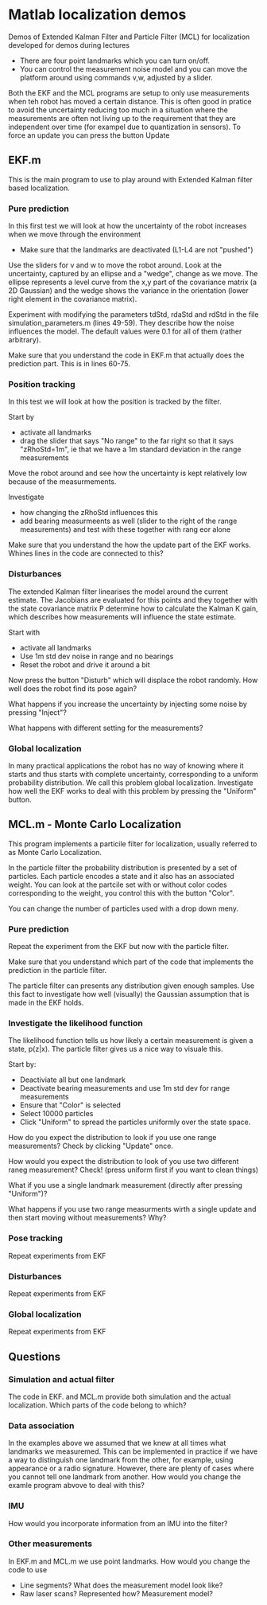 # Matlab localization demos
Demos of Extended Kalman Filter and Particle Filter (MCL) for localization developed for demos during lectures

* There are four point landmarks which you can turn on/off. 
* You can control the measurement noise model and you can move the platform around using commands v,w, adjusted by a slider.

Both the EKF and the MCL programs are setup to only use measurements when teh robot has moved a certain distance. This is often good in pratice to avoid the uncertainty reducing too much in a situation where the measurements are often not living up to the requirement that they are independent over time (for exampel due to quantization in sensors). To force an update you can press the button Update

## EKF.m

This is the main program to use to play around with Extended Kalman filter based localization. 

### Pure prediction
In this first test we will look at how the uncertainty of the robot increases when we move through the environment

* Make sure that the landmarks are deactivated (L1-L4 are not "pushed")

Use the sliders for v and w to move the robot around. Look at the uncertainty, captured by an ellipse and a "wedge", change as we move. The ellipse represents a level curve from the x,y part of the covariance matrix (a 2D Gaussian) and the wedge shows the variance in the orientation (lower right element in the covariance matrix).

Experiment with modifying the parameters tdStd, rdaStd and rdStd in the file simulation_parameters.m (lines 49-59). They describe how the noise influences the model. The default values were 0.1 for all of them (rather arbitrary).

Make sure that you understand the code in EKF.m that actually does the prediction part. This is in lines 60-75. 

### Position tracking
In this test we will look at how the position is tracked by the filter. 

Start by
* activate all landmarks 
* drag the slider that says "No range" to the far right so that it says "zRhoStd=1m", ie that we have a 1m standard deviation in the range measurements

Move the robot around and see how the uncertainty is kept relatively low because of the measurmements. 

Investigate
* how changing the zRhoStd influences this
* add bearing measurmeents as well (slider to the right of the range measurements) and test with these together with rang eor alone

Make sure that you understand the how the update part of the EKF works. Whines lines in the code are connected to this?

### Disturbances
The extended Kalman filter linearises the model around the current estimate. The Jacobians are evaluated for this points and they together with the state covariance matrix P determine how to calculate the Kalman K gain, which describes how measurements will influence the state estimate. 

Start with
* activate all landmarks 
* Use 1m std dev noise in range and no bearings
* Reset the robot and drive it around a bit

Now press the button "Disturb" which will displace the robot randomly. How well does the robot find its pose again?

What happens if you increase the uncertainty by injecting some noise by pressing "Inject"?

What happens with different setting for the measurements?

### Global localization

In many practical applications the robot has no way of knowing where it starts and thus starts with complete uncertainty, corresponding to a uniform probability distribution. We call this problem global localization. Investigate how well the EKF works to deal with this problem by pressing the "Uniform" button.

## MCL.m - Monte Carlo Localization
This program implements a particile filter for localization, usually referred to as Monte Carlo Localization.

In the particle filter the probability distribution is presented by a set of particles. Each particle encodes a state and it also has an associated weight. You can look at the partcile set with or without color codes corresponding to the weight, you control this with the button "Color".

You can change the number of particles used with a drop down meny.

### Pure prediction

Repeat the experiment from the EKF but now with the particle filter. 

Make sure that you understand which part of the code that implements the prediction in the particle filter.

The particle filter can presents any distribution given enough samples. Use this fact to investigate how well (visually) the Gaussian assumption that is made in the EKF holds.


### Investigate the likelihood function

The likelihood function tells us how likely a certain measurement is given a state, p(z|x). The particle filter gives us a nice way to visuale this. 

Start by:
* Deactiviate all but one landmark
* Deactivate bearing measurements and use 1m std dev for range measurements
* Ensure that "Color" is selected
* Select 10000 particles
* Click "Uniform" to spread the particles uniformly over the state space.

How do you expect the distribution to look if you use one range measurements? Check by clicking "Update" once.

How would you expect the distribution to look of you use two different raneg measurement? Check! (press uniform first if you want to clean things)

What if you use a single landmark measurement (directly after pressing "Uniform")?

What happens if you use two range measurments wirth a single update and then start moving without measurements? Why?

### Pose tracking

Repeat experiments from EKF

### Disturbances

Repeat experiments from EKF

### Global localization

Repeat experiments from EKF


## Questions

### Simulation and actual filter
The code in EKF. and MCL.m provide both simulation and the actual localization. Which parts of the code belong to which?

### Data association
In the examples above we assumed that we knew at all times what landmarks we measuremed. This can be implemented in practice if we have a way to distinguish one landmark from the other, for example, using appearance or a radio signature. However, there are plenty of cases where you cannot tell one landmark from another. How would you change the examle program abvove to deal with this?

### IMU
How would you incorporate information from an IMU into the filter?

### Other measurements
In EKF.m and MCL.m we use point landmarks. How would you change the code to use
* Line segments? What does the measurement model look like?
* Raw laser scans? Represented how? Measurement model?


